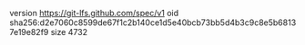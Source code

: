 version https://git-lfs.github.com/spec/v1
oid sha256:d2e7060c8599de67f1c2b140ce1d5e40bcb73bb5d4b3c9c8e5b68137e19e82f9
size 4732
